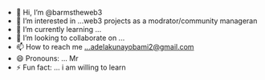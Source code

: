 - 👋 Hi, I’m @barmstheweb3
- 👀 I’m interested in ...web3 projects as a modrator/community manageran
- 🌱 I’m currently learning ...
- 💞️ I’m looking to collaborate on ...
- 📫 How to reach me ...adelakunayobami2@gmail.com
- 😄 Pronouns: ... Mr 
- ⚡ Fun fact: ... i am willing to learn

<!---
Aybarms/Aybarms is a ✨ special ✨ repository because its `README.md` (this file) appears on your GitHub profile.
You can click the Preview link to take a look at your changes.
--->
